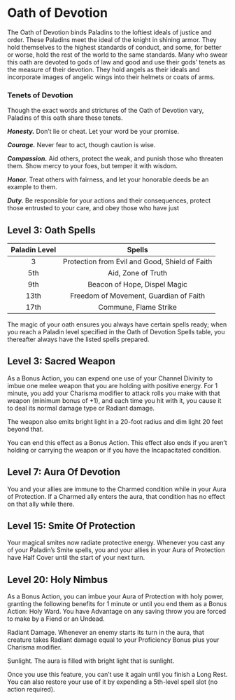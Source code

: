 # Oath of Devotion

The Oath of Devotion binds Paladins to the loftiest ideals of justice and order. These Paladins meet the ideal of the knight in shining armor. They hold themselves to the highest standards of conduct, and some, for better or worse, hold the rest of the world to the same standards. Many who swear this oath are devoted to gods of law and good and use their gods’ tenets as the measure of their devotion. They hold angels as their ideals and incorporate images of angelic wings into their helmets or coats of arms.

### Tenets of Devotion

Though the exact words and strictures of the Oath of Devotion vary, Paladins of this oath share these tenets.

***Honesty.*** Don’t lie or cheat. Let your word be your promise.

***Courage.*** Never fear to act, though caution is wise.

***Compassion.*** Aid others, protect the weak, and punish those who threaten them. Show mercy to your foes, but temper it with wisdom.

***Honor.*** Treat others with fairness, and let your honorable deeds be an example to them.

***Duty.*** Be responsible for your actions and their consequences, protect those entrusted to your care, and obey those who have just 

## Level 3: Oath Spells

| Paladin Level | Spells |
|:---:|:---:|
| 3 | Protection from Evil and Good, Shield of Faith
| 5th | Aid, Zone of Truth |
| 9th | Beacon of Hope, Dispel Magic |
| 13th | Freedom of Movement, Guardian of Faith |
| 17th | Commune, Flame Strike |

The magic of your oath ensures you always have certain spells ready; when you reach a Paladin level specified in the Oath of Devotion Spells table, you thereafter always have the listed spells prepared.

## Level 3: Sacred Weapon

As a Bonus Action, you can expend one use of your Channel Divinity to imbue one melee weapon that you are holding with positive energy. For 1 minute, you add your Charisma modifier to attack rolls you make with that weapon (minimum bonus of +1), and each time you hit with it, you cause it to deal its normal damage type or Radiant damage.

The weapon also emits bright light in a 20-foot radius and dim light 20 feet beyond that.

You can end this effect as a Bonus Action. This effect also ends if you aren’t holding or carrying the weapon or if you have the Incapacitated condition.

## Level 7: Aura Of Devotion

You and your allies are immune to the Charmed condition while in your Aura of Protection. If a Charmed ally enters the aura, that condition has no effect on that ally while there.

## Level 15: Smite Of Protection

Your magical smites now radiate protective energy. Whenever you cast any of your Paladin’s Smite spells, you and your allies in your Aura of Protection have Half Cover until the start of your next turn.

## Level 20: Holy Nimbus

As a Bonus Action, you can imbue your Aura of Protection with holy power, granting the following benefits for 1 minute or until you end them as a Bonus Action:
Holy Ward. You have Advantage on any saving throw you are forced to make by a Fiend or an Undead.

Radiant Damage. Whenever an enemy starts its turn in the aura, that creature takes Radiant damage equal to your Proficiency Bonus plus your Charisma modifier.

Sunlight. The aura is filled with bright light that is sunlight.

Once you use this feature, you can’t use it again until you finish a Long Rest. You can also restore your use of it by expending a 5th-level spell slot (no action required).






 
